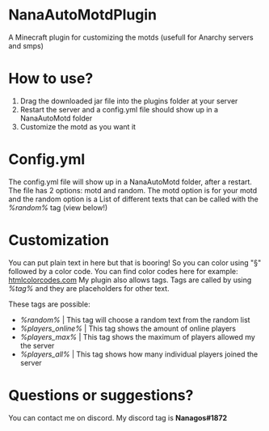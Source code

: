 # NanaAutoMotdPlugin
A Minecraft plugin for customizing the motds (usefull for Anarchy servers and smps)
# How to use?
1. Drag the downloaded jar file into the plugins folder at your server
2. Restart the server and a config.yml file should show up in a NanaAutoMotd folder
3. Customize the motd as you want it
# Config.yml
The config.yml file will show up in a NanaAutoMotd folder, after a restart.
The file has 2 options: motd and random.
The motd option is for your motd and the random option is a List of different texts that can be called with the *%random%* tag (view below!)
# Customization
You can put plain text in here but that is booring!
So you can color using "§" followed by a color code. You can find color codes here for example: [htmlcolorcodes.com](https://htmlcolorcodes.com/bukkit-color-codes)
My plugin also allows tags. Tags are called by using *%tag%* and they are placeholders for other text.

These tags are possible:
  - *%random%* | This tag will choose a random text from the random list
  - *%players_online%* | This tag shows the amount of online players
  - *%players_max%* | This tag shows the maximum of players allowed my the server
  - *%players_all%* | This tag shows how many individual players joined the server
# Questions or suggestions?
You can contact me on discord. My discord tag is **Nanagos#1872**
